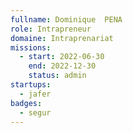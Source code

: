 ```yaml
---
fullname: Dominique  PENA 
role: Intrapreneur 
domaine: Intraprenariat
missions:
  - start: 2022-06-30
    end: 2022-12-30
    status: admin
startups:
  - jafer
badges:
  - segur
---
```


